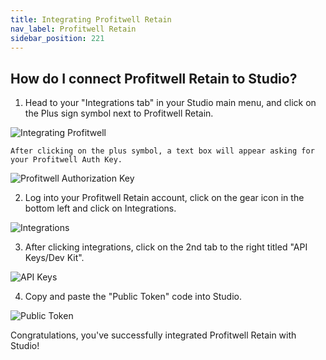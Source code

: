 ```yaml
---
title: Integrating Profitwell Retain
nav_label: Profitwell Retain
sidebar_position: 221
---
```


## How do I connect Profitwell Retain to Studio?

1. Head to your "Integrations tab" in your Studio main menu, and click on the Plus sign symbol next to Profitwell
Retain.

![Integrating Profitwell](/assets/studio/profitwell.png)

    After clicking on the plus symbol, a text box will appear asking for your Profitwell Auth Key.

![Profitwell Authorization Key](/assets/studio/Profitwell_2.png)

2. Log into your Profitwell Retain account, click on the gear icon in the bottom left and click on Integrations.

![Integrations](/assets/studio/profitwell_3.png)

3. After clicking integrations, click on the 2nd tab to the right titled "API Keys/Dev Kit".

![API Keys](/assets/studio/Profitwell_4.png)

4. Copy and paste the "Public Token" code into Studio.

![Public Token](/assets/studio/Profitwell_5.png)

Congratulations, you've successfully integrated Profitwell Retain with Studio!

